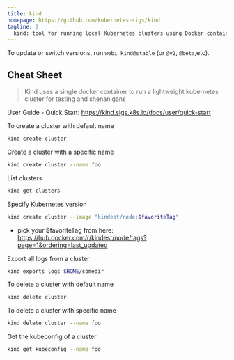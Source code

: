 ```yaml
---
title: kind
homepage: https://github.com/kubernetes-sigs/kind
tagline: |
  kind: tool for running local Kubernetes clusters using Docker container "nodes".
---
```


To update or switch versions, run `webi kind@stable` (or `@v2`, `@beta`,etc).

## Cheat Sheet

> Kind uses a single docker container to run a lightweight kubernetes cluster for testing and shenanigans

User Guide - Quick Start: https://kind.sigs.k8s.io/docs/user/quick-start

To create a cluster with default name
```bash
kind create cluster
```

Create a cluster with a specific name
```bash
kind create cluster --name foo
```

List clusters
```bash
kind get clusters
```

Specify Kubernetes version
```bash
kind create cluster --image "kindest/node:$favoriteTag"
```
- pick your $favoriteTag from here: https://hub.docker.com/r/kindest/node/tags?page=1&ordering=last_updated

Export all logs from a cluster
```bash
kind exports logs $HOME/somedir
```

To delete a cluster with default name
```bash
kind delete cluster
```

To delete a cluster with specific name
```bash
kind delete cluster --name foo
```

Get the kubeconfig of a cluster
```bash
kind get kubeconfig --name foo
```

